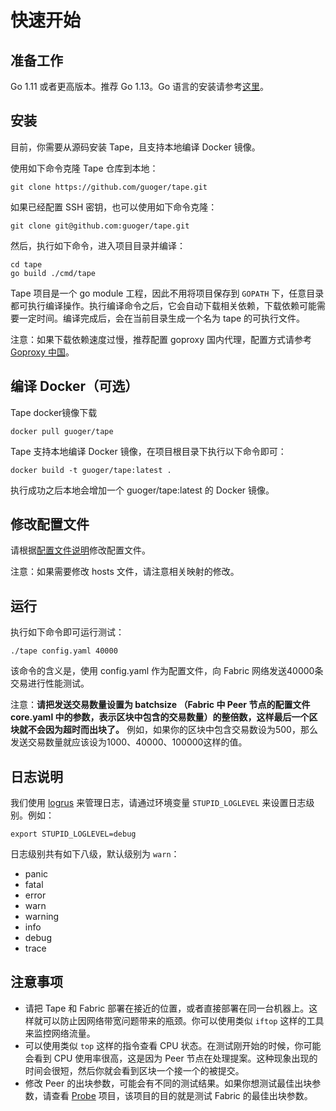 # 快速开始

## 准备工作

Go 1.11 或者更高版本。推荐 Go 1.13。Go 语言的安装请参考[这里](https://golang.google.cn/doc/install)。

## 安装

目前，你需要从源码安装 Tape，且支持本地编译 Docker 镜像。 

使用如下命令克隆 Tape 仓库到本地：

```
git clone https://github.com/guoger/tape.git
```

如果已经配置 SSH 密钥，也可以使用如下命令克隆：

```
git clone git@github.com:guoger/tape.git
```

然后，执行如下命令，进入项目目录并编译：

```
cd tape
go build ./cmd/tape
```

Tape 项目是一个 go module 工程，因此不用将项目保存到 `GOPATH` 下，任意目录都可执行编译操作。执行编译命令之后，它会自动下载相关依赖，下载依赖可能需要一定时间。编译完成后，会在当前目录生成一个名为 tape 的可执行文件。

注意：如果下载依赖速度过慢，推荐配置 goproxy 国内代理，配置方式请参考[Goproxy 中国](https://goproxy.cn/)。

## 编译 Docker（可选）

Tape docker镜像下载
```shell
docker pull guoger/tape 
```
Tape 支持本地编译 Docker 镜像，在项目根目录下执行以下命令即可：

```shell
docker build -t guoger/tape:latest .
```

执行成功之后本地会增加一个 guoger/tape:latest 的 Docker 镜像。

## 修改配置文件

请根据[配置文件说明](configfile.md)修改配置文件。

注意：如果需要修改 hosts 文件，请注意相关映射的修改。

## 运行

执行如下命令即可运行测试：

```
./tape config.yaml 40000
```

该命令的含义是，使用 config.yaml 作为配置文件，向 Fabric 网络发送40000条交易进行性能测试。

注意：**请把发送交易数量设置为 batchsize （Fabric 中 Peer 节点的配置文件 core.yaml 中的参数，表示区块中包含的交易数量）的整倍数，这样最后一个区块就不会因为超时而出块了。** 例如，如果你的区块中包含交易数设为500，那么发送交易数量就应该设为1000、40000、100000这样的值。


## 日志说明

我们使用 [logrus](https://github.com/sirupsen/logrus) 来管理日志，请通过环境变量 `STUPID_LOGLEVEL` 来设置日志级别。例如：

```
export STUPID_LOGLEVEL=debug
```

日志级别共有如下八级，默认级别为 `warn`：
- panic
- fatal
- error
- warn
- warning
- info
- debug
- trace

## 注意事项

- 请把 Tape 和 Fabric 部署在接近的位置，或者直接部署在同一台机器上。这样就可以防止因网络带宽问题带来的瓶颈。你可以使用类似 `iftop` 这样的工具来监控网络流量。
- 可以使用类似 `top` 这样的指令查看 CPU 状态。在测试刚开始的时候，你可能会看到 CPU 使用率很高，这是因为 Peer 节点在处理提案。这种现象出现的时间会很短，然后你就会看到区块一个接一个的被提交。
- 修改 Peer 的出块参数，可能会有不同的测试结果。如果你想测试最佳出块参数，请查看 [Probe](https://github.com/SamYuan1990/Probe) 项目，该项目的目的就是测试 Fabric 的最佳出块参数。
